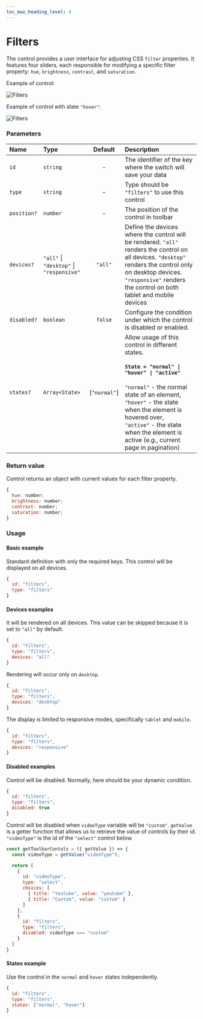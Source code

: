 ```yaml
---
toc_max_heading_level: 4
---
```

# Filters

The control provides a user interface for adjusting CSS `filter` properties. It features four sliders, each responsible for modifying a specific filter property: `hue`, `brightness`, `contrast`, and `saturation`.

Example of control:

![Filters](/img/multivalue-controls/filters.png)

Example of control with state `"hover"`:

![Filters](/img/multivalue-controls/filters-hover.png)

### Parameters

| Name        | Type                                     |   Default    | Description                                                                                                                                                                                                                                                                                                                     |
|:------------|:-----------------------------------------|:------------:|:--------------------------------------------------------------------------------------------------------------------------------------------------------------------------------------------------------------------------------------------------------------------------------------------------------------------------------|
| `id`        | `string`                                 |      -       | The identifier of the key where the switch will save your data                                                                                                                                                                                                                                                                  |
| `type`      | `string`                                 |      -       | Type should be `"filters"` to use this control                                                                                                                                                                                                                                                                                  |
| `position?` | `number`                                 |      -       | The position of the control in toolbar                                                                                                                                                                                                                                                                                          |
| `devices?`  | `"all"` \| `"desktop"` \| `"responsive"` |   `"all"`    | Define the devices where the control will be rendered. `"all"` renders the control on all devices. `"desktop"` renders the control only on desktop devices. `"responsive"` renders the control on both tablet and mobile devices                                                                                                |
| `disabled?` | `boolean`                                |   `false`    | Configure the condition under which the control is disabled or enabled.                                                                                                                                                                                                                                                         |
| `states?`   | `Array<State>`                           | [`"normal"`] | Allow usage of this control in different states. <br/> <br/> <b>`State = "normal" \| "hover" \| "active"`</b> <br/> <br/> `"normal"` - the normal state of an element, <br/> `"hover"` - the state when the element is hovered over, <br/> `"active"` - the state when the element is active (e.g., current page in pagination) |

### Return value

Control returns an object with current values for each filter property.

```js
{
  hue: number;
  brightness: number;
  contrast: number;
  saturation: number;
}
```

### Usage

#### Basic example

Standard definition with only the required keys. This control will be displayed on all devices.

```js
{
  id: "filters",
  type: "filters"
}
```

#### Devices examples

It will be rendered on all devices. This value can be skipped because it is set to `"all"` by default.

```js
{
  id: "filters",
  type: "filters",
  devices: "all"
}
```

Rendering will occur only on `desktop`.

```js
{
  id: "filters",
  type: "filters",
  devices: "desktop"
}
```

The display is limited to responsive modes, specifically `tablet` and `mobile`.

```js
{
  id: "filters",
  type: "filters",
  devices: "responsive"
}
```

#### Disabled examples

Control will be disabled. Normally, here should be your dynamic condition.

```js
{
  id: "filters",
  type: "filters", 
  disabled: true
}
```

Control will be disabled when `videoType` variable will be `"custom"`.
`getValue` is a getter function that allows us to retrieve the value of controls by their id.
`"videoType"` is the id of the `"select"` control below.

```js
const getToolbarContols = ({ getValue }) => {
  const videoType = getValue("videoType");

  return [
    {
      id: "videoType",
      type: "select",
      choices: [
        { title: "Youtube", value: "youtube" },
        { title: "Custom", value: "custom" }
      ]
    },
    {
      id: "filters",
      type: "filters",
      disabled: videoType === "custom"
    }
  ]
}
```

#### States example

Use the control in the `normal` and `hover` states independently.

```js
{
  id: "filters",
  type: "filters", 
  states: ["normal", "hover"]
}
```
